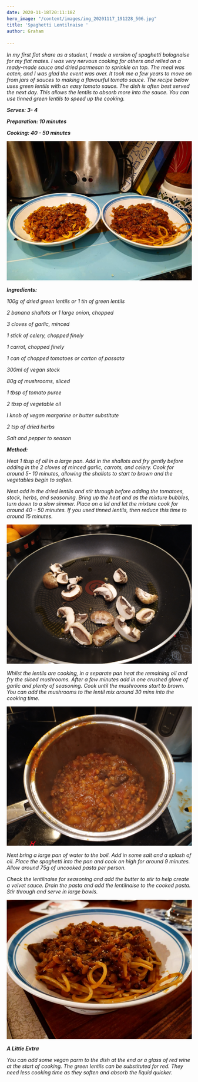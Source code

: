 ```yaml
---
date: 2020-11-18T20:11:18Z
hero_image: "/content/images/img_20201117_191228_506.jpg"
title: 'Spaghetti Lentilnaise '
author: Graham

---
```

_In my first flat share as a student, I made a version of spaghetti bolognaise for my flat mates. I was very nervous cooking for others and relied on a ready-made sauce and dried parmesan to sprinkle on top. The meal was eaten, and I was glad the event was over. It took me a few years to move on from jars of sauces to making a flavourful tomato sauce. The recipe below uses green lentils with an easy tomato sauce. The dish is often best served the next day. This allows the lentils to absorb more into the sauce. You can use tinned green lentils to speed up the cooking._

**_Serves: 3- 4_**

**_Preparation: 10 minutes_**

**_Cooking: 40 - 50 minutes_**

![](/content/images/img_20201117_191228_509.jpg)

**_Ingredients:_**

_100g of dried green lentils or 1 tin of green lentils_

_2 banana shallots or 1 large onion, chopped_

_3 cloves of garlic, minced_

_1 stick of celery, chopped finely_

_1 carrot, chopped finely_

_1 can of chopped tomatoes or carton of passata_

_300ml of vegan stock_

_80g of mushrooms, sliced_

_1 tbsp of tomato puree_

_2 tbsp of vegetable oil_

_I knob of vegan margarine or butter substitute_

_2 tsp of dried herbs_

_Salt and pepper to season_

**_Method:_**

_Heat 1 tbsp of oil in a large pan. Add in the shallots and fry gently before adding in the 2 cloves of minced garlic, carrots, and celery. Cook for around 5- 10 minutes, allowing the shallots to start to brown and the vegetables begin to soften._

_Next add in the dried lentils and stir through before adding the tomatoes, stock, herbs, and seasoning. Bring up the heat and as the mixture bubbles, turn down to a slow simmer. Place on a lid and let the mixture cook for around 40 – 50 minutes. If you used tinned lentils, then reduce this time to around 15 minutes._

![](/content/images/img_20201115_194902.jpg)

_Whilst the lentils are cooking, in a separate pan heat the remaining oil and fry the sliced mushrooms. After a few minutes add in one crushed glove of garlic and plenty of seasoning. Cook until the mushrooms start to brown. You can add the mushrooms to the lentil mix around 30 mins into the cooking time._

![](/content/images/img_20201115_201942.jpg)

_Next bring a large pan of water to the boil. Add in some salt and a splash of oil. Place the spaghetti into the pan and cook on high for around 9 minutes. Allow around 75g of uncooked pasta per person._

_Check the lentilnaise for seasoning and add the butter to stir to help create a velvet sauce. Drain the pasta and add the lentilnaise to the cooked pasta. Stir through and serve in large bowls._

![](/content/images/img_20201117_191228_506.jpg)

**_A Little Extra_**

_You can add some vegan parm to the dish at the end or a glass of red wine at the start of cooking. The green lentils can be substituted for red. They need less cooking time as they soften and absorb the liquid quicker._